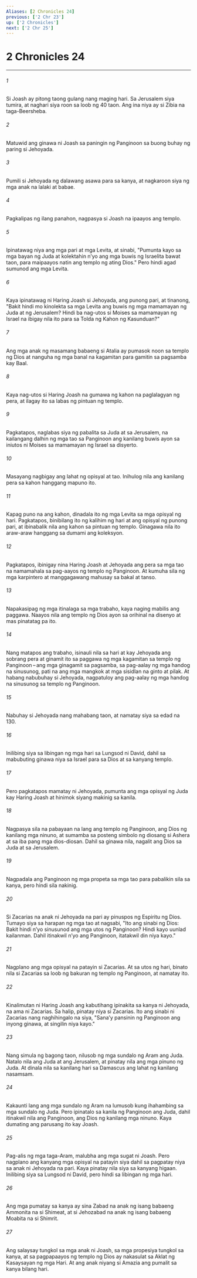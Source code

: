 ```yaml
---
Aliases: [2 Chronicles 24]
previous: ['2 Chr 23']
up: ['2 Chronicles']
next: ['2 Chr 25']
---
```

# 2 Chronicles 24

***

###### 1
Si Joash ay pitong taong gulang nang maging hari. Sa Jerusalem siya tumira, at naghari siya roon sa loob ng 40 taon. Ang ina niya ay si Zibia na taga-Beersheba. 

###### 2
Matuwid ang ginawa ni Joash sa paningin ng Panginoon sa buong buhay ng paring si Jehoyada. 

###### 3
Pumili si Jehoyada ng dalawang asawa para sa kanya, at nagkaroon siya ng mga anak na lalaki at babae. 

###### 4
Pagkalipas ng ilang panahon, nagpasya si Joash na ipaayos ang templo. 

###### 5
Ipinatawag niya ang mga pari at mga Levita, at sinabi, "Pumunta kayo sa mga bayan ng Juda at kolektahin nʼyo ang mga buwis ng Israelita bawat taon, para maipaayos natin ang templo ng ating Dios." Pero hindi agad sumunod ang mga Levita. 

###### 6
Kaya ipinatawag ni Haring Joash si Jehoyada, ang punong pari, at tinanong, "Bakit hindi mo kinolekta sa mga Levita ang buwis ng mga mamamayan ng Juda at ng Jerusalem? Hindi ba nag-utos si Moises sa mamamayan ng Israel na ibigay nila ito para sa Tolda ng Kahon ng Kasunduan?" 

###### 7
Ang mga anak ng masamang babaeng si Atalia ay pumasok noon sa templo ng Dios at nanguha ng mga banal na kagamitan para gamitin sa pagsamba kay Baal. 

###### 8
Kaya nag-utos si Haring Joash na gumawa ng kahon na paglalagyan ng pera, at ilagay ito sa labas ng pintuan ng templo. 

###### 9
Pagkatapos, naglabas siya ng pabalita sa Juda at sa Jerusalem, na kailangang dalhin ng mga tao sa Panginoon ang kanilang buwis ayon sa iniutos ni Moises sa mamamayan ng Israel sa disyerto. 

###### 10
Masayang nagbigay ang lahat ng opisyal at tao. Inihulog nila ang kanilang pera sa kahon hanggang mapuno ito. 

###### 11
Kapag puno na ang kahon, dinadala ito ng mga Levita sa mga opisyal ng hari. Pagkatapos, binibilang ito ng kalihim ng hari at ang opisyal ng punong pari, at ibinabalik nila ang kahon sa pintuan ng templo. Ginagawa nila ito araw-araw hanggang sa dumami ang koleksyon. 

###### 12
Pagkatapos, ibinigay nina Haring Joash at Jehoyada ang pera sa mga tao na namamahala sa pag-aayos ng templo ng Panginoon. At kumuha sila ng mga karpintero at manggagawang mahusay sa bakal at tanso. 

###### 13
Napakasipag ng mga itinalaga sa mga trabaho, kaya naging mabilis ang paggawa. Naayos nila ang templo ng Dios ayon sa orihinal na disenyo at mas pinatatag pa ito. 

###### 14
Nang matapos ang trabaho, isinauli nila sa hari at kay Jehoyada ang sobrang pera at ginamit ito sa paggawa ng mga kagamitan sa templo ng Panginoon – ang mga ginagamit sa pagsamba, sa pag-aalay ng mga handog na sinusunog, pati na ang mga mangkok at mga sisidlan na ginto at pilak. At habang nabubuhay si Jehoyada, nagpatuloy ang pag-aalay ng mga handog na sinusunog sa templo ng Panginoon. 

###### 15
Nabuhay si Jehoyada nang mahabang taon, at namatay siya sa edad na 130. 

###### 16
Inilibing siya sa libingan ng mga hari sa Lungsod ni David, dahil sa mabubuting ginawa niya sa Israel para sa Dios at sa kanyang templo. 

###### 17
Pero pagkatapos mamatay ni Jehoyada, pumunta ang mga opisyal ng Juda kay Haring Joash at hinimok siyang makinig sa kanila. 

###### 18
Nagpasya sila na pabayaan na lang ang templo ng Panginoon, ang Dios ng kanilang mga ninuno, at sumamba sa posteng simbolo ng diosang si Ashera at sa iba pang mga dios-diosan. Dahil sa ginawa nila, nagalit ang Dios sa Juda at sa Jerusalem. 

###### 19
Nagpadala ang Panginoon ng mga propeta sa mga tao para pabalikin sila sa kanya, pero hindi sila nakinig. 

###### 20
Si Zacarias na anak ni Jehoyada na pari ay pinuspos ng Espiritu ng Dios. Tumayo siya sa harapan ng mga tao at nagsabi, "Ito ang sinabi ng Dios: Bakit hindi nʼyo sinusunod ang mga utos ng Panginoon? Hindi kayo uunlad kailanman. Dahil itinakwil nʼyo ang Panginoon, itatakwil din niya kayo." 

###### 21
Nagplano ang mga opisyal na patayin si Zacarias. At sa utos ng hari, binato nila si Zacarias sa loob ng bakuran ng templo ng Panginoon, at namatay ito. 

###### 22
Kinalimutan ni Haring Joash ang kabutihang ipinakita sa kanya ni Jehoyada, na ama ni Zacarias. Sa halip, pinatay niya si Zacarias. Ito ang sinabi ni Zacarias nang naghihingalo na siya, "Sanaʼy pansinin ng Panginoon ang inyong ginawa, at singilin niya kayo." 

###### 23
Nang simula ng bagong taon, nilusob ng mga sundalo ng Aram ang Juda. Natalo nila ang Juda at ang Jerusalem, at pinatay nila ang mga pinuno ng Juda. At dinala nila sa kanilang hari sa Damascus ang lahat ng kanilang nasamsam. 

###### 24
Kakaunti lang ang mga sundalo ng Aram na lumusob kung ihahambing sa mga sundalo ng Juda. Pero ipinatalo sa kanila ng Panginoon ang Juda, dahil itinakwil nila ang Panginoon, ang Dios ng kanilang mga ninuno. Kaya dumating ang parusang ito kay Joash. 

###### 25
Pag-alis ng mga taga-Aram, malubha ang mga sugat ni Joash. Pero nagplano ang kanyang mga opisyal na patayin siya dahil sa pagpatay niya sa anak ni Jehoyada na pari. Kaya pinatay nila siya sa kanyang higaan. Inilibing siya sa Lungsod ni David, pero hindi sa libingan ng mga hari. 

###### 26
Ang mga pumatay sa kanya ay sina Zabad na anak ng isang babaeng Ammonita na si Shimeat, at si Jehozabad na anak ng isang babaeng Moabita na si Shimrit. 

###### 27
Ang salaysay tungkol sa mga anak ni Joash, sa mga propesiya tungkol sa kanya, at sa pagpapaayos ng templo ng Dios ay nakasulat sa Aklat ng Kasaysayan ng mga Hari. At ang anak niyang si Amazia ang pumalit sa kanya bilang hari.
